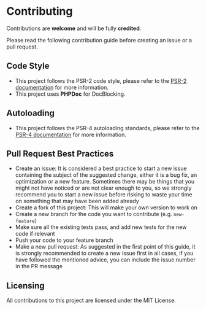# Contributing
Contributions are **welcome** and will be fully **credited**.

Please read the following contribution guide before creating an issue or a pull request.

## Code Style
- This project follows the PSR-2 code style, please refer to the
<a href="https://www.php-fig.org/psr/psr-2/" target="_blank">PSR-2 documentation</a> for more information.
- This project uses **PHPDoc** for DocBlocking.

## Autoloading
- This project follows the PSR-4 autoloading standards, please refer to the
<a href="https://www.php-fig.org/psr/psr-4/" target="_blank">PSR-4 documentation</a> for more information.

## Pull Request Best Practices
- Create an issue: It is considered a best practice to start a new issue containing the subject of the suggested change,
either it is a bug fix, an optimization or a new feature. Sometimes there may be things that you might not have noticed
or are not clear enough to you, so we strongly recommend you to start a new issue before risking to waste your time on
something that may have been added already
- Create a fork of this project: This will make your own version to work on
- Create a new branch for the code you want to contribute (e.g. `new-feature`)
- Make sure all the existing tests pass, and add new tests for the new code if relevant
- Push your code to your feature branch
- Make a new pull request: As suggested in the first point of this guide, it is strongly recommended to create a new
issue first in all cases, if you have followed the mentioned advice, you can include the issue number in the PR message

## Licensing
All contributions to this project are licensed under the MIT License.
